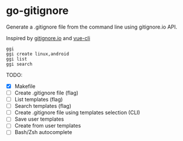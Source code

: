 # go-gitignore

Generate a .gitignore file from the command line using gitignore.io API.

Inspired by [gitignore.io](https://www.gitignore.io/) and [vue-cli](https://github.com/vuejs/vue-cli)
```shell
ggi
ggi create linux,android
ggi list
ggi search
```
TODO:
- [x] Makefile
- [ ] Create .gitignore file (flag)
- [ ] List templates (flag)
- [ ] Search templates (flag)
- [ ] Create .gitignore file using templates selection (CLI)
- [ ] Save user templates
- [ ] Create from user templates
- [ ] Bash/Zsh autocomplete

